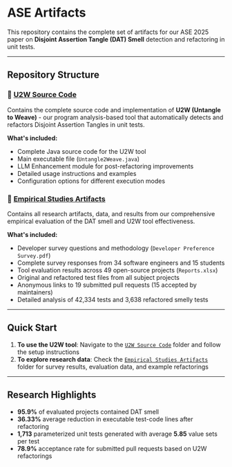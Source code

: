 # ASE Artifacts

This repository contains the complete set of artifacts for our ASE 2025 paper on **Disjoint Assertion Tangle (DAT) Smell** detection and refactoring in unit tests.

---

## Repository Structure

### 📁 [U2W Source Code](./U2W%20Source%20Code)
Contains the complete source code and implementation of **U2W (Untangle to Weave)** - our program analysis-based tool that automatically detects and refactors Disjoint Assertion Tangles in unit tests.

**What's included:**
- Complete Java source code for the U2W tool
- Main executable file (`Untangle2Weave.java`)
- LLM Enhancement module for post-refactoring improvements
- Detailed usage instructions and examples
- Configuration options for different execution modes

### 📁 [Empirical Studies Artifacts](./Empirical%20Studies%20Artifacts)
Contains all research artifacts, data, and results from our comprehensive empirical evaluation of the DAT smell and U2W tool effectiveness.

**What's included:**
- Developer survey questions and methodology (`Developer Preference Survey.pdf`)
- Complete survey responses from 34 software engineers and 15 students
- Tool evaluation results across 49 open-source projects (`Reports.xlsx`)
- Original and refactored test files from all subject projects
- Anonymous links to 19 submitted pull requests (15 accepted by maintainers)
- Detailed analysis of 42,334 tests and 3,638 refactored smelly tests

---

## Quick Start

1. **To use the U2W tool**: Navigate to the [`U2W Source Code`](./U2W%20Source%20Code) folder and follow the setup instructions
2. **To explore research data**: Check the [`Empirical Studies Artifacts`](./Empirical%20Studies%20Artifacts) folder for survey results, evaluation data, and example refactorings

---

## Research Highlights

- **95.9%** of evaluated projects contained DAT smell
- **36.33%** average reduction in executable test-code lines after refactoring
- **1,713** parameterized unit tests generated with average **5.85** value sets per test
- **78.9%** acceptance rate for submitted pull requests based on U2W refactorings